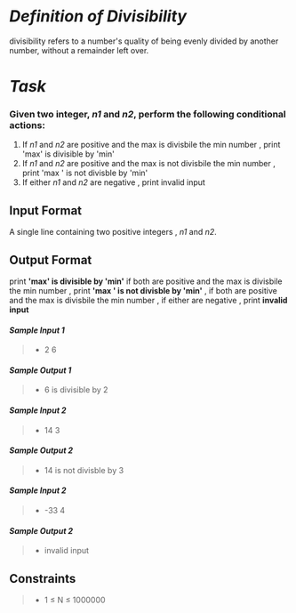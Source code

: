 # *Definition of Divisibility*
divisibility refers to a number's quality of being evenly divided by another number, without a remainder left over.

# *Task*
### Given two integer, *_n1_* and *_n2_*, perform the following conditional actions:
1. If _n1_  and _n2_ are positive and the max is divisbile the min number , print 'max' is divisible by 'min'
2. If _n1_  and _n2_ are positive and the max is  not divisbile the min number ,  print 'max ' is not divisble by 'min'
3. If either _n1_  and _n2_ are negative , print invalid input


## Input Format
A single line containing two positive integers , _n1_  and _n2_.

## Output Format
print **'max' is divisible by 'min'** if both are positive and the max is divisbile the min number ,  print **'max ' is not divisble by 'min'** , if both are 
positive and the max is divisbile the min number , if either are negative , print **invalid input**

#### *Sample Input 1* 
>- 2  6
#### *Sample Output 1*
>- 6 is divisible by 2



#### *Sample Input 2*
>- 14  3
#### *Sample Output 2*
>- 14 is not divisble by 3


#### *Sample Input 2*
>- -33  4
#### *Sample Output 2*
>- invalid input


## Constraints
>- 1 ≤ N ≤ 1000000
